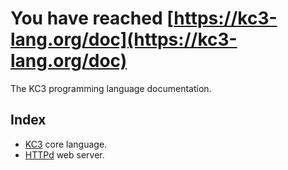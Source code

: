 # You have reached [https://kc3-lang.org/doc](https://kc3-lang.org/doc)

The KC3 programming language documentation.


## Index
- [KC3](KC3/) core language.
- [HTTPd](HTTPd/) web server.
